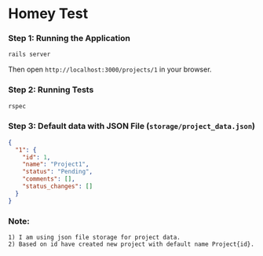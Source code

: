 # Homey Test
### Step 1: Running the Application
```sh
rails server
```
Then open `http://localhost:3000/projects/1` in your browser.

### Step 2: Running Tests
```sh
rspec
```

### Step 3: Default data with JSON File (`storage/project_data.json`)
```json
{
  "1": {
    "id": 1,
    "name": "Project1",
    "status": "Pending",
    "comments": [],
    "status_changes": []
  }
}
```
### Note:
```
1) I am using json file storage for project data.
2) Based on id have created new project with default name Project{id}.
